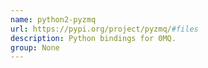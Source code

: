 ```yaml
---
name: python2-pyzmq
url: https://pypi.org/project/pyzmq/#files
description: Python bindings for 0MQ.
group: None
---
```

